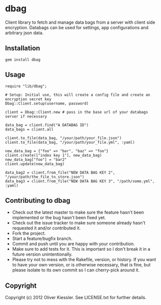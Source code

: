 # dbag

Client library to fetch and manage data bags from a server with client side encryption. Databags can be used for settings, app configurations and arbitrary json data.

## Installation

    gem install dbag
    
## Usage

    require "lib/dbag";
    
    # Setup: Initial use, this will create a config file and create an encryption secret key
    Dbag::Client.setup(username, password)
    
    client = Dbag::Client.new # pass in the base url of your databags server if necessary

    data_bag = client.find("A DATABAG ID")
    data_bags = client.all

    client.to_file(data_bag, "/your/path/your_file.json")
    client.to_file(data_bag, "/your/path/your_file.yml", :yaml)

    new_data_bag = {"foo" => "bar", "baz" => "foo"}
    client.create(["index key 1"], new_data_bag)
    new_data_bag["foo"] = "bar2"
    client.update(new_data_bag)

    data_bag2 = client.from_file("NEW DATA BAG KEY 2", "/your/path/the_file_to_store.json")
    data_bag3 = client.from_file("NEW DATA BAG KEY 3", "/path/some.yml", :yaml)

## Contributing to dbag
 
* Check out the latest master to make sure the feature hasn't been implemented or the bug hasn't been fixed yet.
* Check out the issue tracker to make sure someone already hasn't requested it and/or contributed it.
* Fork the project.
* Start a feature/bugfix branch.
* Commit and push until you are happy with your contribution.
* Make sure to add tests for it. This is important so I don't break it in a future version unintentionally.
* Please try not to mess with the Rakefile, version, or history. If you want to have your own version, or is otherwise necessary, that is fine, but please isolate to its own commit so I can cherry-pick around it.

## Copyright

Copyright (c) 2012 Oliver Kiessler. See LICENSE.txt for further details.
